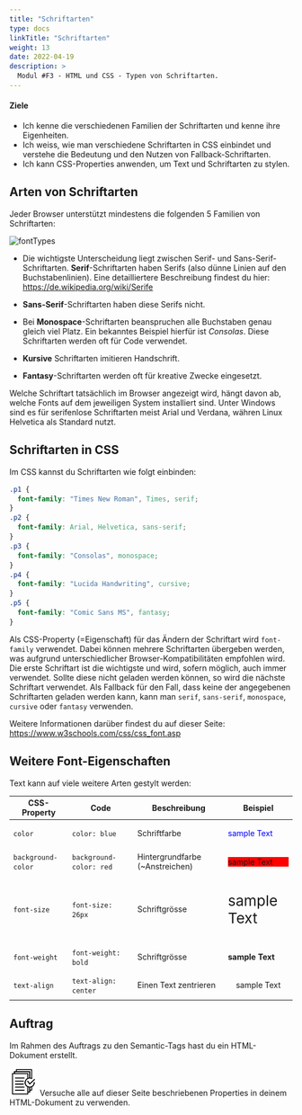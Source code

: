 ```yaml
---
title: "Schriftarten"
type: docs
linkTitle: "Schriftarten"
weight: 13
date: 2022-04-19
description: >
  Modul #F3 - HTML und CSS - Typen von Schriftarten.
---
```


#### Ziele

- Ich kenne die verschiedenen Familien der Schriftarten und kenne ihre Eigenheiten.
- Ich weiss, wie man verschiedene Schriftarten in CSS einbindet und verstehe die Bedeutung und den Nutzen von Fallback-Schriftarten.
- Ich kann CSS-Properties anwenden, um Text und Schriftarten zu stylen.

## Arten von Schriftarten

Jeder Browser unterstützt mindestens die folgenden 5 Familien von Schriftarten:

![fontTypes](../font-types.svg "Verschiedene Font-Types")

- Die wichtigste Unterscheidung liegt zwischen Serif- und Sans-Serif-Schriftarten. **Serif**-Schriftarten haben Serifs (also dünne Linien auf den Buchstabenlinien). Eine detailliertere Beschreibung findest du hier: https://de.wikipedia.org/wiki/Serife

- **Sans-Serif**-Schriftarten haben diese Serifs nicht.
- Bei **Monospace**-Schriftarten beanspruchen alle Buchstaben genau gleich viel Platz. Ein bekanntes Beispiel hierfür ist _Consolas_. Diese Schriftarten werden oft für Code verwendet.
- **Kursive** Schriftarten imitieren Handschrift.
- **Fantasy**-Schriftarten werden oft für kreative Zwecke eingesetzt.

Welche Schriftart tatsächlich im Browser angezeigt wird, hängt davon ab, welche Fonts auf dem jeweiligen System installiert sind. Unter Windows sind es für serifenlose Schriftarten meist Arial und Verdana, währen Linux Helvetica als Standard nutzt.

## Schriftarten in CSS

Im CSS kannst du Schriftarten wie folgt einbinden:

```css
.p1 {
  font-family: "Times New Roman", Times, serif;
}
.p2 {
  font-family: Arial, Helvetica, sans-serif;
}
.p3 {
  font-family: "Consolas", monospace;
}
.p4 {
  font-family: "Lucida Handwriting", cursive;
}
.p5 {
  font-family: "Comic Sans MS", fantasy;
}
```

Als CSS-Property (=Eigenschaft) für das Ändern der Schriftart wird `font-family` verwendet. Dabei können mehrere Schriftarten übergeben werden, was aufgrund unterschiedlicher Browser-Kompatibilitäten empfohlen wird. Die erste Schriftart ist die wichtigste und wird, sofern möglich, auch immer verwendet. Sollte diese nicht geladen werden können, so wird die nächste Schriftart verwendet. Als Fallback für den Fall, dass keine der angegebenen Schriftarten geladen werden kann, kann man `serif`, `sans-serif`, `monospace`, `cursive` oder `fantasy` verwenden.

Weitere Informationen darüber findest du auf dieser Seite: https://www.w3schools.com/css/css_font.asp

## Weitere Font-Eigenschaften

Text kann auf viele weitere Arten gestylt werden:

| CSS-Property       | Code                    | Beschreibung                    | Beispiel                                         |
| ------------------ | ----------------------- | ------------------------------- | ------------------------------------------------ |
| `color`            | `color: blue`           | Schriftfarbe                    | <p style="color: blue">sample Text</p>           |
| `background-color` | `background-color: red` | Hintergrundfarbe (~Anstreichen) | <p style="background-color: red">sample Text</p> |
| `font-size`        | `font-size: 26px`       | Schriftgrösse                   | <p style="font-size: 26px">sample Text</p>       |
| `font-weight`      | `font-weight: bold`     | Schriftgrösse                   | <p style="font-weight: bold">sample Text</p>     |
| `text-align`       | `text-align: center`    | Einen Text zentrieren           | <p style="text-align: center">sample Text</p>    |

## Auftrag

Im Rahmen des Auftrags zu den Semantic-Tags hast du ein HTML-Dokument erstellt.

![task1](/images/task.png)
Versuche alle auf dieser Seite beschriebenen Properties in deinem HTML-Dokument zu verwenden.
